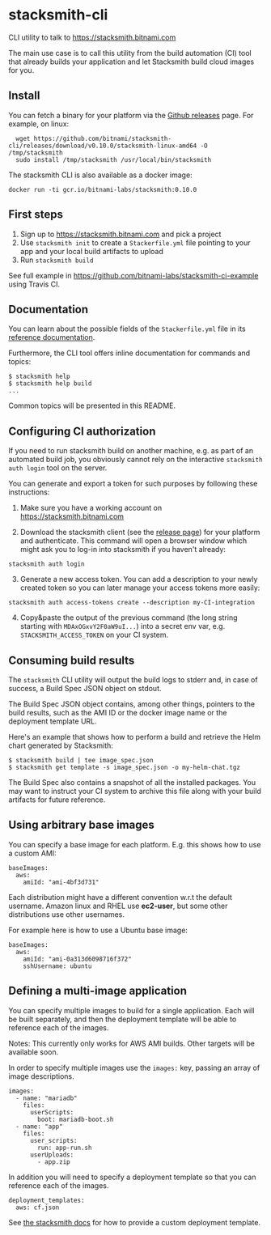 # stacksmith-cli
CLI utility to talk to https://stacksmith.bitnami.com

The main use case is to call this utility from the build automation (CI) tool that
already builds your application and let Stacksmith build cloud images for you.

## Install

You can fetch a binary for your platform via the [Github releases](https://github.com/bitnami/stacksmith-cli/releases) page. For example, on linux:

```
  wget https://github.com/bitnami/stacksmith-cli/releases/download/v0.10.0/stacksmith-linux-amd64 -O /tmp/stacksmith
  sudo install /tmp/stacksmith /usr/local/bin/stacksmith
```

The stacksmith CLI is also available as a docker image:

```
docker run -ti gcr.io/bitnami-labs/stacksmith:0.10.0
```

## First steps

1. Sign up to https://stacksmith.bitnami.com and pick a project
2. Use `stacksmith init` to create a `Stackerfile.yml` file pointing to your app and your local build artifacts to upload
4. Run `stacksmith build`

See full example in https://github.com/bitnami-labs/stacksmith-ci-example using Travis CI.

## Documentation

You can learn about the possible fields of the `Stackerfile.yml` file in its [reference documentation](https://github.com/bitnami/stacksmith-cli/blob/master/docs/schema.md).

Furthermore, the CLI tool offers inline documentation for commands and topics:

```
$ stacksmith help
$ stacksmith help build
...
```

Common topics will be presented in this README.


## Configuring CI authorization

If you need to run stacksmith build on another machine, e.g. as part of an automated build job,
you obviously cannot rely on the interactive `stacksmith auth login` tool on the server.

You can generate and export a token for such purposes by following these instructions:

1. Make sure you have a working account on https://stacksmith.bitnami.com

2. Download the stacksmith client (see the [release page](https://github.com/bitnami/stacksmith-cli/releases)) for your platform and authenticate. This command will open a browser window which might ask you to log-in into stacksmith if you haven't already:

```
stacksmith auth login
```


3. Generate a new access token. You can add a description to your newly created token so you can later manage your access tokens more easily:

```
stacksmith auth access-tokens create --description my-CI-integration
```

4. Copy&paste the output of the previous command (the long string starting with `MDAxOGxvY2F0aW9uI...`) into a secret env var, e.g. `STACKSMITH_ACCESS_TOKEN` on your CI system.

## Consuming build results

The `stacksmith` CLI utility will output the build logs to stderr and, in case of success, a Build Spec JSON object on stdout.

The Build Spec JSON object contains, among other things, pointers to the build results, such as the AMI ID or the docker
image name or the deployment template URL.

Here's an example that shows how to perform a build and retrieve the Helm chart generated by Stacksmith:

```
$ stacksmith build | tee image_spec.json
$ stacksmith get template -s image_spec.json -o my-helm-chat.tgz
```

The Build Spec also contains a snapshot of all the installed packages. You may want to instruct your CI system to
archive this file along with your build artifacts for future reference.

## Using arbitrary base images

You can specify a base image for each platform. E.g. this shows how to use a custom AMI:

```
baseImages:
  aws:
    amiId: "ami-4bf3d731"
```

Each distribution might have a different convention w.r.t the default username.
Amazon linux and RHEL use **ec2-user**, but some other distributions use other usernames.

For example here is how to use a Ubuntu base image:

```
baseImages:
  aws:
    amiId: "ami-0a313d6098716f372"
    sshUsername: ubuntu
```

## Defining a multi-image application

You can specify multiple images to build for a single application. Each will be
built separately, and then the deployment template will be able to reference
each of the images.

Notes: This currently only works for AWS AMI builds. Other targets will be
available soon.

In order to specify multiple images use the `images:` key, passing
an array of image descriptions.

```
images:
  - name: "mariadb"
    files:
      userScripts:
        boot: mariadb-boot.sh
  - name: "app"
    files:
      user_scripts:
        run: app-run.sh
      userUploads:
        - app.zip
```

In addition you will need to specify a deployment template so that
you can reference each of the images.

```
deployment_templates:
  aws: cf.json
```

See [the stacksmith docs](https://stacksmith.bitnami.com/+/support/creating-a-stack-template#Creating-a-custom-deployment-template)
for how to provide a custom deployment template.
